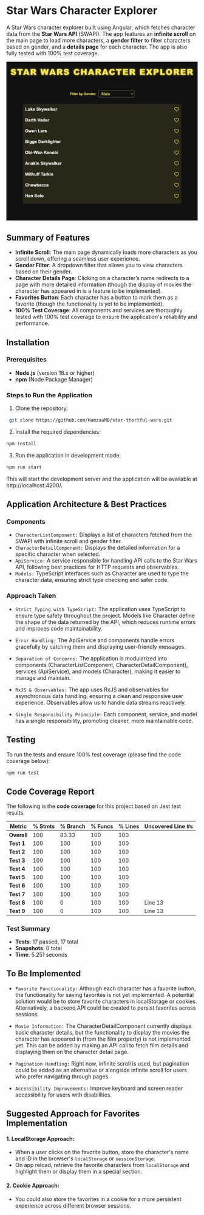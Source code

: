 # Star Wars Character Explorer

A Star Wars character explorer built using Angular, which fetches character data from the **Star Wars API** (SWAPI). The app features an **infinite scroll** on the main page to load more characters, a **gender filter** to filter characters based on gender, and a **details page** for each character. The app is also fully tested with 100% test coverage.

![alt text](src/assets/client.png)

## Summary of Features

- **Infinite Scroll**: The main page dynamically loads more characters as you scroll down, offering a seamless user experience.
- **Gender Filter**: A dropdown filter that allows you to view characters based on their gender.
- **Character Details Page**: Clicking on a character’s name redirects to a page with more detailed information (though the display of movies the character has appeared in is a feature to be implemented).
- **Favorites Button**: Each character has a button to mark them as a favorite (though the functionality is yet to be implemented).
- **100% Test Coverage**: All components and services are thoroughly tested with 100% test coverage to ensure the application's reliability and performance.

## Installation

### Prerequisites

- **Node.js** (version 18.x or higher)
- **npm** (Node Package Manager)

### Steps to Run the Application

1. Clone the repository:

  ```bash
   git clone https://github.com/HamzaaMB/star-thortful-wars.git
   ```

2. Install the required dependencies:

  ```bash
  npm install
   ```

3. Run the application in development mode:

  ```bash
  npm run start
   ```


This will start the development server and the application will be available at http://localhost:4200/.

## Application Architecture & Best Practices

### Components
- `CharacterListComponent:` Displays a list of characters fetched from the SWAPI with infinite scroll and gender filter.
- `CharacterDetailComponent:` Displays the detailed information for a specific character when selected.
- `ApiService:` A service responsible for handling API calls to the Star Wars API, following best practices for HTTP requests and observables.
- `Models:` TypeScript interfaces such as Character are used to type the character data, ensuring strict type checking and safer code.

### Approach Taken

- `Strict Typing with TypeScript:` The application uses TypeScript to ensure type safety throughout the project. Models like Character define the shape of the data returned by the API, which reduces runtime errors and improves code maintainability.

- `Error Handling:` The ApiService and components handle errors gracefully by catching them and displaying user-friendly messages.

- `Separation of Concerns:` The application is modularized into components (CharacterListComponent, CharacterDetailComponent), services (ApiService), and models (Character), making it easier to manage and maintain.

- `RxJS & Observables:` The app uses RxJS and observables for asynchronous data handling, ensuring a clean and responsive user experience. Observables allow us to handle data streams reactively.

- `Single Responsibility Principle:` Each component, service, and model has a single responsibility, promoting cleaner, more maintainable code.

## Testing

To run the tests and ensure 100% test coverage (please find the code coverage below):

  ```bash
  npm run test
   ```

## Code Coverage Report

The following is the **code coverage** for this project based on Jest test results:

| Metric       | % Stmts | % Branch | % Funcs | % Lines | Uncovered Line #s |
|--------------|---------|----------|---------|---------|-------------------|
| **Overall**  |   100   |   83.33  |   100   |   100   |                   |
| **Test 1**   |   100   |   100    |   100   |   100   |                   |
| **Test 2**   |   100   |   100    |   100   |   100   |                   |
| **Test 3**   |   100   |   100    |   100   |   100   |                   |
| **Test 4**   |   100   |   100    |   100   |   100   |                   |
| **Test 5**   |   100   |   100    |   100   |   100   |                   |
| **Test 6**   |   100   |   100    |   100   |   100   |                   |
| **Test 7**   |   100   |   100    |   100   |   100   |                   |
| **Test 8**   |   100   |    0     |   100   |   100   | Line 13           |
| **Test 9**   |   100   |    0     |   100   |   100   | Line 13           |

### Test Summary
- **Tests**: 17 passed, 17 total
- **Snapshots**: 0 total
- **Time**: 5.251 seconds

## To Be Implemented
- `Favorite Functionality:` Although each character has a favorite button, the functionality for saving favorites is not yet implemented. A potential solution would be to store favorite characters in localStorage or cookies. Alternatively, a backend API could be created to persist favorites across sessions.

- `Movie Information:` The CharacterDetailComponent currently displays basic character details, but the functionality to display the movies the character has appeared in (from the film property) is not implemented yet. This can be added by making an API call to fetch film details and displaying them on the character detail page.

- `Pagination Handling:` Right now, infinite scroll is used, but pagination could be added as an alternative or alongside infinite scroll for users who prefer navigating through pages.

- `Accessibility Improvements:` Improve keyboard and screen reader accessibility for users with disabilities.

## Suggested Approach for Favorites Implementation

#### 1. LocalStorage Approach:
  - When a user clicks on the favorite button, store the character's name and ID in the browser's `localStorage` or `sessionStorage`.
  - On app reload, retrieve the favorite characters from `localStorage` and highlight them or display them in a special section.

#### 2. Cookie Approach:
  - You could also store the favorites in a cookie for a more persistent experience across different browser sessions.